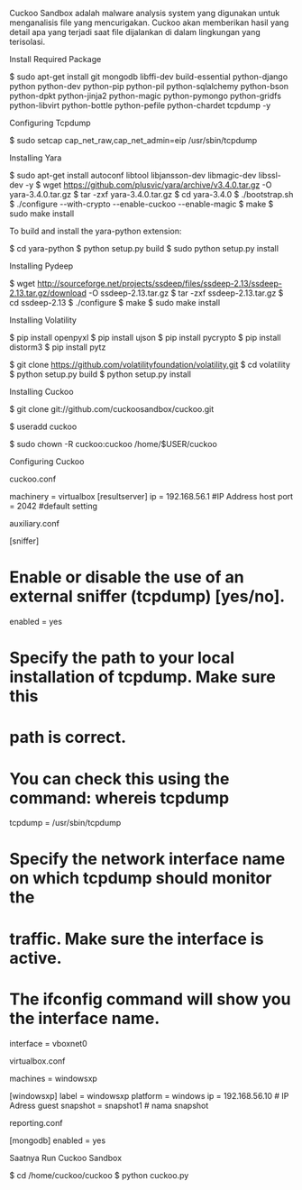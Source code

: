 Cuckoo Sandbox adalah malware analysis system yang digunakan untuk menganalisis file yang mencurigakan. Cuckoo akan memberikan hasil yang detail apa yang terjadi saat file dijalankan di dalam lingkungan yang terisolasi.

Install Required Package

$ sudo apt-get install git mongodb libffi-dev build-essential python-django python python-dev python-pip python-pil python-sqlalchemy python-bson python-dpkt python-jinja2 python-magic python-pymongo python-gridfs python-libvirt python-bottle python-pefile python-chardet tcpdump -y  

Configuring Tcpdump

$ sudo setcap cap_net_raw,cap_net_admin=eip /usr/sbin/tcpdump

Installing Yara

$ sudo apt-get install autoconf libtool libjansson-dev libmagic-dev libssl-dev -y
$ wget https://github.com/plusvic/yara/archive/v3.4.0.tar.gz -O yara-3.4.0.tar.gz
$ tar -zxf yara-3.4.0.tar.gz
$ cd yara-3.4.0
$ ./bootstrap.sh
$ ./configure --with-crypto --enable-cuckoo --enable-magic
$ make
$ sudo make install

To build and install the yara-python extension:

$ cd yara-python
$ python setup.py build
$ sudo python setup.py install

Installing Pydeep

$ wget http://sourceforge.net/projects/ssdeep/files/ssdeep-2.13/ssdeep-2.13.tar.gz/download -O ssdeep-2.13.tar.gz
$ tar -zxf ssdeep-2.13.tar.gz
$ cd ssdeep-2.13
$ ./configure
$ make
$ sudo make install

Installing Volatility

$ pip install openpyxl
$ pip install ujson
$ pip install pycrypto
$ pip install distorm3
$ pip install pytz 

$ git clone https://github.com/volatilityfoundation/volatility.git
$ cd volatility
$ python setup.py build
$ python setup.py install

Installing Cuckoo

$ git clone git://github.com/cuckoosandbox/cuckoo.git

$ useradd cuckoo

$ sudo chown -R cuckoo:cuckoo /home/$USER/cuckoo

Configuring Cuckoo

cuckoo.conf

machinery = virtualbox
[resultserver]
ip = 192.168.56.1 #IP Address host
port = 2042 #default setting

auxiliary.conf

[sniffer]
# Enable or disable the use of an external sniffer (tcpdump) [yes/no].
enabled = yes

# Specify the path to your local installation of tcpdump. Make sure this
# path is correct.
# You can check this using the command: whereis tcpdump
tcpdump = /usr/sbin/tcpdump

# Specify the network interface name on which tcpdump should monitor the
# traffic. Make sure the interface is active.
# The ifconfig command will show you the interface name.
interface = vboxnet0

virtualbox.conf

machines = windowsxp

[windowsxp]
label = windowsxp
platform = windows
ip = 192.168.56.10 # IP Adress guest
snapshot = snapshot1 # nama snapshot

reporting.conf

[mongodb]
enabled = yes

Saatnya Run Cuckoo Sandbox

$ cd /home/cuckoo/cuckoo
$ python cuckoo.py
